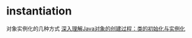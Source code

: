 # instantiation

对象实例化的几种方式 [深入理解Java对象的创建过程：类的初始化与实例化](https://blog.csdn.net/justloveyou_/article/details/72466416)


